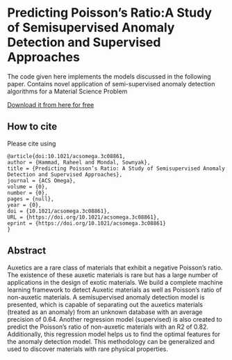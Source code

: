 # Predicting Poisson’s Ratio:A Study of Semisupervised Anomaly Detection and Supervised Approaches
The code given here implements the models discussed in the following paper. Contains novel application of semi-supervised anomaly detection algorithms for a Material Science Problem

[Download it from here for free](https://pubs.acs.org/doi/10.1021/acsomega.3c08861)
## How to cite
Please cite using 

```
@article{doi:10.1021/acsomega.3c08861,
author = {Hammad, Raheel and Mondal, Sownyak},
title = {Predicting Poisson’s Ratio: A Study of Semisupervised Anomaly Detection and Supervised Approaches},
journal = {ACS Omega},
volume = {0},
number = {0},
pages = {null},
year = {0},
doi = {10.1021/acsomega.3c08861},
URL = {https://doi.org/10.1021/acsomega.3c08861},
eprint = {https://doi.org/10.1021/acsomega.3c08861}
}
```
## Abstract
Auxetics are a rare class of materials that exhibit a negative Poisson’s ratio. The existence of these auxetic materials is rare but has a large number of applications in the design of exotic materials. We build a complete machine learning framework to detect Auxetic materials as well as Poisson’s ratio of non-auxetic materials. A semisupervised anomaly detection model is presented, which is capable of separating out the auxetics materials (treated as an anomaly) from an unknown database with an average precision of 0.64. Another regression model (supervised) is also created to predict the Poisson’s ratio of non-auxetic materials with an R2 of 0.82. Additionally, this regression model helps us to find the optimal features for the anomaly detection model. This methodology can be generalized and used to discover materials with rare physical properties.
